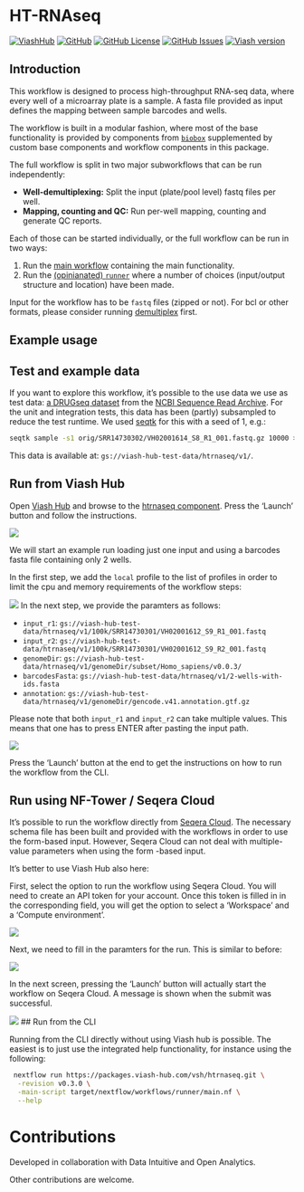 

# HT-RNAseq

[![ViashHub](https://img.shields.io/badge/ViashHub-htrnaseq-7a4baa.png)](https://www.viash-hub.com/packages/htrnaseq)
[![GitHub](https://img.shields.io/badge/GitHub-viash--hub%2Fhtrnaseq-blue.png)](https://github.com/viash-hub/htrnaseq)
[![GitHub
License](https://img.shields.io/github/license/viash-hub/htrnaseq.png)](https://github.com/viash-hub/htrnaseq/blob/main/LICENSE)
[![GitHub
Issues](https://img.shields.io/github/issues/viash-hub/htrnaseq.png)](https://github.com/viash-hub/htrnaseq/issues)
[![Viash
version](https://img.shields.io/badge/Viash-v0.9.2-blue)](https://viash.io)

## Introduction

This workflow is designed to process high-throughput RNA-seq data, where
every well of a microarray plate is a sample. A fasta file provided as
input defines the mapping between sample barcodes and wells.

The workflow is built in a modular fashion, where most of the base
functionality is provided by components from
[`biobox`](https://www.viash-hub.com/packages/biobox/latest)
supplemented by custom base components and workflow components in this
package.

The full workflow is split in two major subworkflows that can be run
independently:

- **Well-demultiplexing:** Split the input (plate/pool level) fastq
  files per well.
- **Mapping, counting and QC:** Run per-well mapping, counting and
  generate QC reports.

Each of those can be started individually, or the full workflow can be
run in two ways:

1.  Run the [main
    workflow](https://www.viash-hub.com/packages/htrnaseq/v0.3.0/components/workflows/htrnaseq)
    containing the main functionality.
2.  Run the [(opinianated)
    `runner`](https://www.viash-hub.com/packages/htrnaseq/v0.3.0/components/workflows/runner)
    where a number of choices (input/output structure and location) have
    been made.

Input for the workflow has to be `fastq` files (zipped or not). For bcl
or other formats, please consider running
[demultiplex](https://www.viash-hub.com/packages/demultiplex) first.

## Example usage

## Test and example data

If you want to explore this workflow, it’s possible to the use data we
use as test data: [a DRUGseq
dataset](https://www.ncbi.nlm.nih.gov/geo/query/acc.cgi?acc=GSE176150)
from the [NCBI Sequence Read Archive](https://www.ncbi.nlm.nih.gov/sra).
For the unit and integration tests, this data has been (partly)
subsampled to reduce the test runtime. We used
[seqtk](https://github.com/lh3/seqtk) for this with a seed of 1, e.g.:

``` bash
seqtk sample -s1 orig/SRR14730302/VH02001614_S8_R1_001.fastq.gz 10000 > 10k/SRR14730302/VH02001614_S8_R1_001.fastq.gz
```

This data is available at: `gs://viash-hub-test-data/htrnaseq/v1/`.

## Run from Viash Hub

Open [Viash Hub](https://www.viash-hub.com) and browse to the [htrnaseq
component](https://www.viash-hub.com/packages/htrnaseq/v0.3.0/components/workflows/htrnaseq).
Press the ‘Launch’ button and follow the instructions.

![](assets/htrnaseq-launch-small.png)

We will start an example run loading just one input and using a barcodes
fasta file containing only 2 wells.

In the first step, we add the `local` profile to the list of profiles in
order to limit the cpu and memory requirements of the workflow steps:

![](assets/launch-parameters-1-small.png) In the next step, we provide
the paramters as follows:

- `input_r1`:
  `gs://viash-hub-test-data/htrnaseq/v1/100k/SRR14730301/VH02001612_S9_R1_001.fastq`
- `input_r2`:
  `gs://viash-hub-test-data/htrnaseq/v1/100k/SRR14730301/VH02001612_S9_R2_001.fastq`
- `genomeDir`:
  `gs://viash-hub-test-data/htrnaseq/v1/genomeDir/subset/Homo_sapiens/v0.0.3/`
- `barcodesFasta`:
  `gs://viash-hub-test-data/htrnaseq/v1/2-wells-with-ids.fasta`
- `annotation`:
  `gs://viash-hub-test-data/htrnaseq/v1/genomeDir/gencode.v41.annotation.gtf.gz`

Please note that both `input_r1` and `input_r2` can take multiple
values. This means that one has to press ENTER after pasting the input
path.

![](assets/launch-parameters-2-small.png)

Press the ‘Launch’ button at the end to get the instructions on how to
run the workflow from the CLI.

## Run using NF-Tower / Seqera Cloud

It’s possible to run the workflow directly from [Seqera
Cloud](https://cloud.seqera.io). The necessary schema file has been
built and provided with the workflows in order to use the form-based
input. However, Seqera Cloud can not deal with multiple-value parameters
when using the form -based input.

It’s better to use Viash Hub also here:

First, select the option to run the workflow using Seqera Cloud. You
will need to create an API token for your account. Once this token is
filled in in the corresponding field, you will get the option to select
a ‘Workspace’ and a ‘Compute environment’.

![](assets/launch-parameters-3-small.png)

Next, we need to fill in the paramters for the run. This is similar to
before:

![](assets/launch-parameters-4-small.png)

In the next screen, pressing the ‘Launch’ button will actually start the
workflow on Seqera Cloud. A message is shown when the submit was
successful.

![](assets/launch-parameters-5-small.png) \## Run from the CLI

Running from the CLI directly without using Viash hub is possible. The
easiest is to just use the integrated help functionality, for instance
using the following:

``` bash
 nextflow run https://packages.viash-hub.com/vsh/htrnaseq.git \
  -revision v0.3.0 \
  -main-script target/nextflow/workflows/runner/main.nf \
  --help
```

# Contributions

Developed in collaboration with Data Intuitive and Open Analytics.

Other contributions are welcome.
